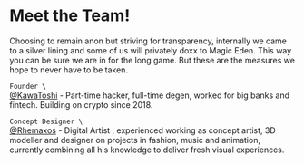 # Meet the Team!

Choosing to remain anon but striving for transparency, internally we came to a silver lining and some of us will privately doxx to Magic Eden. This way you can be sure we are in for the long game. But these are the measures we hope to never have to be taken.

`Founder \`\
[@KawaToshi](https://twitter.com/KawaToshi\_) - Part-time hacker, full-time degen, worked for big banks and fintech. Building on crypto since 2018.

`Concept Designer \`\
[@Rhemaxos](https://twitter.com/RhemaxosArt) - Digital Artist , experienced working as concept artist, 3D modeller and designer on projects in fashion, music and animation, currently combining all his knowledge to deliver fresh visual experiences.

